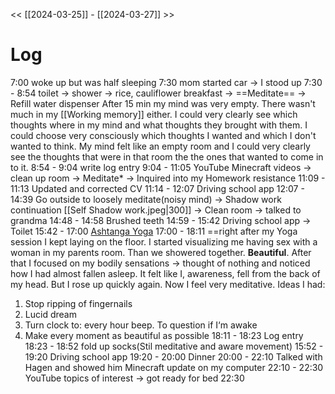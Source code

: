 << [[2024-03-25]] - [[2024-03-27]] >>

# Log
7:00 woke up but was half sleeping
7:30 mom started car -> I stood up
7:30 - 8:54 toilet -> shower -> rice, cauliflower breakfast -> ==Meditate== -> Refill water dispenser
After 15 min my mind was very empty. There wasn't much in my [[Working memory]] either. I could very clearly see which thoughts where in my mind and what thoughts they brought with them. I could choose very consciously which thoughts I wanted and which I don't wanted to think. My mind felt like an empty room and I could very clearly see the thoughts that were in that room the the ones that wanted to come in to it.
8:54 - 9:04 write log entry
9:04 - 11:05 YouTube Minecraft videos -> clean up room -> Meditate* -> Inquired into my Homework resistance
11:09 - 11:13 Updated and corrected CV
11:14 - 12:07 Driving school app
12:07 - 14:39 Go outside to loosely meditate(noisy mind) -> Shadow work continuation [[Self Shadow work.jpeg|300]] -> Clean room -> talked to grandma 
14:48 - 14:58 Brushed teeth
14:59 - 15:42 Driving school app -> Toilet
15:42 - 17:00 [Ashtanga Yoga](https://youtu.be/1Krp4W0TlAU?si=pp7bjl730POYeWeh)
17:00 - 18:11 ==right after my Yoga session I kept laying on the floor. I started visualizing me having sex with a woman in my parents room. Than we showered together. **Beautiful**.
After that I focused on my bodily sensations -> thought of nothing and noticed how I had almost fallen asleep. It felt like I, awareness, fell from the back of my head. But I rose up quickly again.
Now I feel very meditative.
Ideas I had:
1. Stop ripping of fingernails
2. Lucid dream
3. Turn clock to: every hour beep. To question if I‘m awake
4. Make every moment as beautiful as possible 
18:11 - 18:23 Log entry 
18:23 - 18:52 fold up socks(Stil meditative and aware movement)
15:52 - 19:20 Driving school app
19:20 - 20:00 Dinner 
20:00 - 22:10 Talked with Hagen and showed him Minecraft update on my computer 
22:10 - 22:30 YouTube topics of interest -> got ready for bed
22:30 